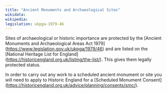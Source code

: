 ```yaml
---
title: "Ancient Monuments and Archaeological Sites"
wikidata:
wikipedia:
legislation: ukpga-1979-46
---
```


Sites of archaeological or historic importance are protected by the [Ancient Monuments and Archaeological Areas Act 1979] (https://www.legislation.gov.uk/ukpga/1979/46) and are listed on the [National Heritage List for England] (https://historicengland.org.uk/listing/the-list/). This gives them legally protected status.

In order to carry out any work to a scheduled ancient monument or site you will need to apply to Historic England for a [Scheduled Monument Consent] (https://historicengland.org.uk/advice/planning/consents/smc/).

